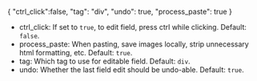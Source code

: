 {
  "ctrl_click":false,
  "tag": "div",
  "undo": true,
  "process_paste": true 
}


- ctrl_click: If set to `true`, to edit field, press ctrl while clicking. Default: `false`.
- process_paste: When pasting, save images locally, strip unnecessary html formatting, etc. Default: `true`.
- tag: Which tag to use for editable field. Default: `div`.
- undo: Whether the last field edit should be undo-able. Default: `true`.